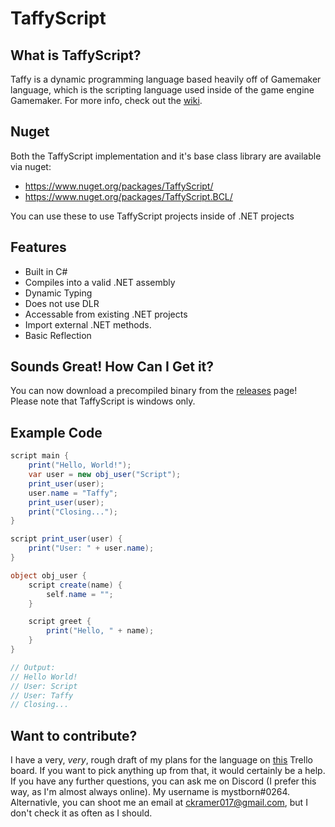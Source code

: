 # TaffyScript
## What is TaffyScript?
Taffy is a dynamic programming language based heavily off of Gamemaker language, 
which is the scripting language used inside of the game engine Gamemaker. For more info, check out the [wiki](https://github.com/mystborn/TaffyScript/wiki).

## Nuget
Both the TaffyScript implementation and it's base class library are available via nuget:
* https://www.nuget.org/packages/TaffyScript/
* https://www.nuget.org/packages/TaffyScript.BCL/

You can use these to use TaffyScript projects inside of .NET projects

## Features
* Built in C#
* Compiles into a valid .NET assembly
* Dynamic Typing
* Does not use DLR
* Accessable from existing .NET projects
* Import external .NET methods.
* Basic Reflection

## Sounds Great! How Can I Get it?
You can now download a precompiled binary from the [releases](https://github.com/mystborn/TaffyScript/releases) page! Please note that TaffyScript is windows only. 

## Example Code
```cs
script main {
    print("Hello, World!");
    var user = new obj_user("Script");
    print_user(user);
    user.name = "Taffy";
    print_user(user);
    print("Closing...");
}

script print_user(user) {
    print("User: " + user.name);
}

object obj_user {
    script create(name) {
        self.name = "";
    }

    script greet {
        print("Hello, " + name);
    }
}

// Output:
// Hello World!
// User: Script
// User: Taffy
// Closing...
```

## Want to contribute?
I have a very, _very_, rough draft of my plans for the language on [this](https://trello.com/b/suLDsBDJ/taffyscript) Trello board. If you want to pick anything up from that, it would certainly be a help. If you have any further questions, you can ask me on Discord (I prefer this way, as I'm almost always online). My username is mystborn#0264. Alternativle, you can shoot me an email at ckramer017@gmail.com, but I don't check it as often as I should.

